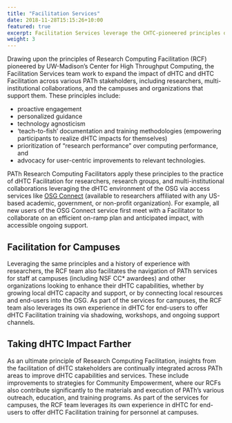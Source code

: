 ```yaml
---
title: "Facilitation Services"
date: 2018-11-28T15:15:26+10:00
featured: true
excerpt: Facilitation Services leverage the CHTC-pioneered principles of Research Computing Facilitation to accelerate dHTC uptake by campus researchers and collaborations via the Open Science Federation and OSG Connect, and by campuses and other organizations interested in advancing their own dHTC and dHTC Facilitation capabilities.
weight: 3
---
```


Drawing upon the principles of Research Computing Facilitation (RCF) pioneered
by UW-Madison’s Center for High Throughput Computing, the Facilitation Services
team work to expand the impact of dHTC and dHTC Facilitation across various PATh
stakeholders, including researchers, multi-institutional collaborations, and the
campuses and organizations that support them. These principles include:

* proactive engagement
* personalized guidance
* technology agnosticism
* ‘teach-to-fish’ documentation and training methodologies (empowering participants to realize dHTC impacts for themselves)
* prioritization of “research performance” over computing performance, and
* advocacy for user-centric improvements to relevant technologies.

PATh Research Computing Facilitators apply these principles to the practice of
dHTC Facilitation for researchers, research groups, and multi-institutional
collaborations leveraging the dHTC environment of the OSG
via access services like [OSG Connect](https://www.osgconnect.net/) (available
to researchers affiliated with any US-based academic, government, or non-profit
organization). For example, all new users of the OSG Connect service first
meet with a Facilitator to collaborate on an efficient on-ramp plan and
anticipated impact, with accessible ongoing support.

## Facilitation for Campuses

Leveraging the same principles and a history of experience with researchers,
the RCF team also facilitates the navigation of PATh services for staff at
campuses  (including NSF CC\* awardees) and other organizations looking to
enhance their dHTC capabilities, whether by growing local dHTC capacity and
support, or by connecting local resources and end-users into the OSG. As part
of the services for campuses, the RCF team also leverages its own experience in
dHTC for end-users to offer dHTC Facilitation training via shadowing, workshops,
and ongoing support channels.

## Taking dHTC Impact Farther

As an ultimate principle of Research Computing Facilitation, insights from the
facilitation of dHTC stakeholders are continually integrated across PATh areas
to improve dHTC capabilities and services. These include improvements to
strategies for Community Empowerment, where our RCFs also contribute
significantly to the materials and execution of PATh’s various outreach,
education, and training programs. As part of the services for campuses, the RCF
team leverages its own experience in dHTC for end-users to offer dHTC
Facilitation training for personnel at campuses.
